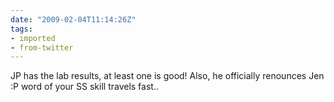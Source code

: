 ```yaml
---
date: "2009-02-04T11:14:26Z"
tags:
- imported
- from-twitter
---
```

JP has the lab results, at least one is good\! Also, he officially renounces Jen :P word of your SS skill travels fast..
